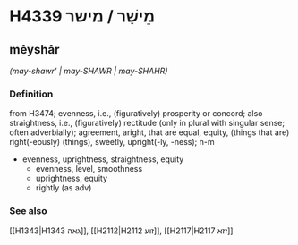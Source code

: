 # H4339 מֵישָׁר / מישר

## mêyshâr

_(may-shawr' | may-SHAWR | may-SHAHR)_

### Definition

from H3474; evenness, i.e., (figuratively) prosperity or concord; also straightness, i.e., (figuratively) rectitude (only in plural with singular sense; often adverbially); agreement, aright, that are equal, equity, (things that are) right(-eously) (things), sweetly, upright(-ly, -ness); n-m

- evenness, uprightness, straightness, equity
  - evenness, level, smoothness
  - uprightness, equity
  - rightly (as adv)

### See also

[[H1343|H1343 גאה]], [[H2112|H2112 זוע]], [[H2117|H2117 זזא]]
